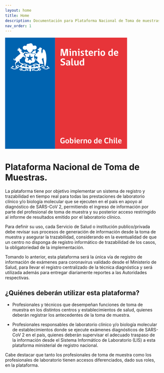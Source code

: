 ```yaml
---
layout: home
title: Home
description: Documentación para Plataforma Nacional de Toma de muestras
nav_order: 1
---
```


<!-- Edit the content below for the workshop in question. Once you're ready to publish, remove the comment characters e.g. "<!--" at the start and end 
-->

<img src="assets/img/LogoMinsalColor.svg" alt="Logo Minsal color" width="400">
<br>

# Plataforma Nacional de Toma de Muestras. 
La plataforma tiene por objetivo implementar un sistema de registro y trazabilidad en tiempo real para todas las prestaciones de laboratorio clínico y/o biología molecular que se ejecuten en el país en apoyo al diagnóstico de SARS-CoV 2, permitiendo el ingreso de información por parte del profesional de toma de muestra y su posterior acceso restringido al informe de resultados emitido por el laboratorio clínico.

Para definir su uso, cada Servicio de Salud o institución publico/privada debe revisar sus procesos de generación de información desde la toma de muestra y asegurar la trazabilidad, considerando en la eventualidad de que un centro no disponga de registro informático de trazabilidad de los casos, la obligatoriedad de la implementación.

Tomando lo anterior, esta plataforma será la única vía de registro de información de exámenes para coronavirus validado desde el Ministerio de Salud, para llevar el registro centralizado de la técnica diagnóstica y será utilizada además para entregar diariamente reportes a las Autoridades respectivas. 

## ¿Quiénes deberán utilizar esta plataforma?
-	Profesionales y técnicos que desempeñan funciones de toma de muestra en los distintos centros y establecimientos de salud, quienes deberán registrar los antecedentes de la toma de muestra.

-	Profesionales responsables de laboratorio clínico y/o biología molecular de establecimientos donde se ejecute exámenes diagnósticos de SARS-CoV 2 en el país, quienes deberán supervisar el adecuado traspaso de la información desde el Sistema Informático de Laboratorio (LIS) a esta plataforma ministerial de registro nacional. 

Cabe destacar que tanto los profesionales de toma de muestra como los profesionales de laboratorio tienen accesos diferenciados, dado sus roles, en la plataforma. 
